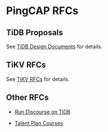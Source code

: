 # PingCAP RFCs

## TiDB Proposals

See [TiDB Design Documents](https://github.com/pingcap/tidb/tree/master/docs/design) for details.

## TiKV RFCs

See [TiKV RFCs](https://github.com/tikv/rfcs) for details.

## Other RFCs

- [Run Discourse on TiDB](https://github.com/pingcap/community/rfc/2019-11-28-discourse-on-tidb.md)

- [Talent Plan Courses](https://github.com/pingcap/community/rfc/2019-12-11-Talent-Plan-Courses.md)
